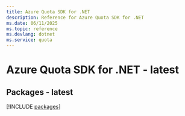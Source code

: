```yaml
---
title: Azure Quota SDK for .NET
description: Reference for Azure Quota SDK for .NET
ms.date: 06/11/2025
ms.topic: reference
ms.devlang: dotnet
ms.service: quota
---
```

# Azure Quota SDK for .NET - latest
## Packages - latest
[!INCLUDE [packages](quota-index.md)]
